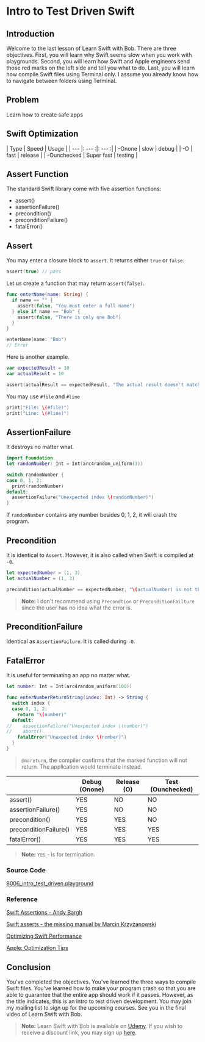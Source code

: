 # Intro to Test Driven Swift

## Introduction
Welcome to the last lesson of Learn Swift with Bob. There are three objectives. First, you will learn why Swift seems slow when you work with playgrounds. Second, you will learn how Swift and Apple engineers send those red marks on the left side and tell you what to do. Last, you will learn how compile Swift files using Terminal only. I assume you already know how to navigate between folders using Terminal.


## Problem
 Learn how to create safe apps

## Swift Optimization
| Type | Speed | Usage |
| --- |: --- :|: --- :|
| -Onone | slow | debug |
| -O | fast | release |
| -Ounchecked | Super fast | testing |


## Assert Function
The standard Swift library come with five assertion functions:
  - assert()
  - assertionFailure()
  - precondition()
  - preconditionFailure()
  - fatalError()

## Assert
You may enter a closure block to `assert`. It returns either `true` or `false`.


```swift
assert(true) // pass
```

Let us create a function that may return `assert(false)`.

```swift
func enterName(name: String) {
  if name == "" {
    assert(false, "You must enter a full name")
  } else if name == "Bob" {
    assert(false, "There is only one Bob")
  }
}

enterName(name: "Bob")
// Error
```
Here is another example.

```swift
var expectedResult = 10
var actualResult = 10

assert(actualResult == expectedResult, "The actual result doesn't match with the expected")
```

You may use `#file` and `#line`

```swift
print("File: \(#file)")
print("Line: \(#line)")
```

## AssertionFailure
It destroys no matter what.

```swift
import Foundation
let randomNumber: Int = Int(arc4random_uniform(3))

switch randomNumber {
case 0, 1, 2:
  print(randomNumber)
default:
  assertionFailure("Unexpected index \(randomNumber)")
}
```

If `randomNumber` contains any number besides 0, 1, 2, it will crash the program.

## Precondition
It is identical to `Assert`. However, it is also called when Swift is compiled at `-0`.

```swift
let expectedNumber = (1, 3)
let actualNumber = (1, 3)

precondition(actualNumber == expectedNumber, "\(actualNumber) is not the same as \(expectedNumber)")
```

> **Note:** I don't recommend using `Precondtion` or `PreconditionFailture` since the user has no idea what the error is.


## PreconditionFailure
Identical as `AssertionFailure`. It is called during `-O`.

## FatalError
It is useful for terminating an app no matter what.

```swift
let number: Int = Int(arc4random_uniform(100))

func enterNumberReturnString(index: Int) -> String {
  switch index {
  case 0, 1, 2:
    return "\(number)"
  default:
//    assertionFailure("Unexpected index \(number)")
//    abort()
    fatalError("Unexpected index \(number)")
  }
}
```

> `@noreturn`, the compiler confirms that the marked function will not return. The application would terminate instead.


| | Debug (Onone) | Release (O) |	Test (Ounchecked) |
| --- | --- | --- | --- |
| assert() |	YES	| NO	| NO |
| assertionFailure() |	YES |	NO |	NO|
| precondition() |	YES	| YES	| NO |
| preconditionFailure() |	YES |	YES	| YES|
| fatalError() |	YES	| YES |	YES |

> **Note:** `YES` - is for termination.


### Source Code
[8006_intro_test_driven.playground](https://www.dropbox.com/sh/xmu6la84tguu2l1/AAA18IaPitsD7Wxm0HE5QVcGa?dl=0)


### Reference
[Swift Assertions - Andy Bargh](https://andybargh.com/swift-assertions/)

[Swift asserts - the missing manual by Marcin Krzyżanowski](http://blog.krzyzanowskim.com/2015/03/09/swift-asserts-the-missing-manual/)

[Optimizing Swift Performance](https://developer.apple.com/videos/play/wwdc2015/409/)

[Apple: Optimization Tips](https://github.com/apple/swift/blob/master/docs/OptimizationTips.rst)


## Conclusion
You've completed the objectives. You've learned the three ways to compile Swift files. You've learned how to make your program crash so that you are able to guarantee that the entire app should work if it passes. However, as the title indicates, this is an intro to test driven development. You may join my mailing list to sign up for the upcoming courses. See you in the final video of Learn Swift with Bob.


> **Note:** Learn Swift with Bob is available on [Udemy](https://udemy.com/learn-swift-with-bob/). If you wish to receive a discount link, you may sign up [here](https://goo.gl/RR4K27).
